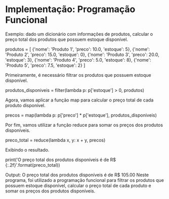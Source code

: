# Implementação: Programação Funcional

Exemplo: dado um dicionário com informações de produtos, calcular o preço total dos produtos que possuem estoque disponível.

produtos = [
{'nome': 'Produto 1', 'preco': 10.0, 'estoque': 5},
{'nome': 'Produto 2', 'preco': 15.0, 'estoque': 0},
{'nome': 'Produto 3', 'preco': 20.0, 'estoque': 3},
{'nome': 'Produto 4', 'preco': 5.0, 'estoque': 8},
{'nome': 'Produto 5', 'preco': 7.5, 'estoque': 2}
]

Primeiramente, é necessário filtrar os produtos que possuem estoque disponível.

produtos_disponiveis = filter(lambda p: p['estoque'] > 0, produtos)

Agora, vamos aplicar a função map para calcular o preço total de cada produto disponível.

precos = map(lambda p: p['preco'] * p['estoque'], produtos_disponiveis)

Por fim, vamos utilizar a função reduce para somar os preços dos produtos disponíveis.

preco_total = reduce(lambda x, y: x + y, precos)

Exibindo o resultado.

print('O preço total dos produtos disponíveis é de R$ {:.2f}'.format(preco_total))

Output: O preço total dos produtos disponíveis é de R$ 105.00
Neste programa, foi utilizado a programação funcional para filtrar os produtos que possuem estoque disponível, calcular o preço total de cada produto e somar os preços dos produtos disponíveis. 

